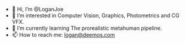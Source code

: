 - 👋 Hi, I’m @LoganJoe
- 👀 I’m interested in Computer Vision, Graphics, Photometrics and CG VFX.
- 🌱 I’m currently learning The prorealistic metahuman pipeline.
- 📫 How to reach me: logan@deemos.com

<!---
LoganJoe/LoganJoe is a ✨ special ✨ repository because its `README.md` (this file) appears on your GitHub profile.
You can click the Preview link to take a look at your changes.
--->

